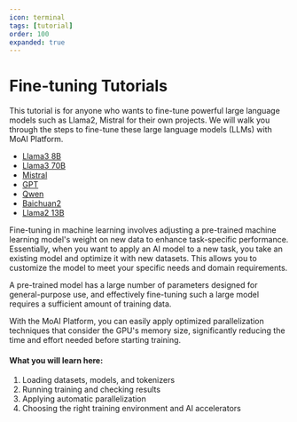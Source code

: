 ```yaml
---
icon: terminal
tags: [tutorial]
order: 100
expanded: true
---
```


# Fine-tuning Tutorials

This tutorial is for anyone who wants to fine-tune powerful large language models such as Llama2, Mistral for their own projects. We will walk you through the steps to fine-tune these large language models (LLMs) with MoAI Platform.

- [Llama3 8B](/Tutorials/Llama3_8B_Tutorial/index.md)
- [Llama3 70B](/Tutorials/Llama3_70B_Tutorial/index.md)
- [Mistral](/Tutorials/Mistral_Tutorial/index.md)
- [GPT](/Tutorials/GPT_Tutorial/index.md)
- [Qwen](/Tutorials/Qwen_Tutorial/index.md)
- [Baichuan2](/Tutorials/Baichuan2_Tutorial/index.md)
- [Llama2 13B](/Tutorials/Llama2_Tutorial/index.md)

Fine-tuning in machine learning involves adjusting a pre-trained machine learning model's weight on new data to enhance task-specific performance. Essentially, when you want to apply an AI model to a new task, you take an existing model and optimize it with new datasets. This allows you to customize the model to meet your specific needs and domain requirements.

A pre-trained model has a large number of parameters designed for general-purpose use, and effectively fine-tuning such a large model requires a sufficient amount of training data.

With the MoAI Platform, you can easily apply optimized parallelization techniques that consider the GPU's memory size, significantly reducing the time and effort needed before starting training.


#### What you will learn here:

1. Loading datasets, models, and tokenizers
2. Running training and checking results
3. Applying automatic parallelization
4. Choosing the right training environment and AI accelerators
